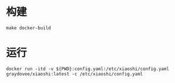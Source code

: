 # 构建

```shell
make docker-build
``` 

# 运行
```shell
docker run -itd -v ${PWD}:config.yaml:/etc/xiaoshi/config.yaml graydovee/xiaoshi:latest -c /etc/xiaoshi/config.yaml
```